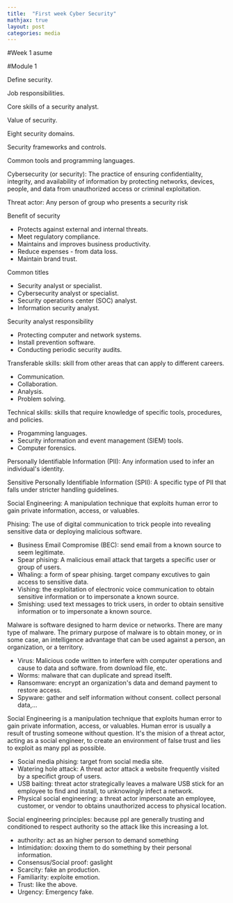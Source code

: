 ```yaml
---
title:  "First week Cyber Security"
mathjax: true
layout: post
categories: media
---
```


#Week 1 asume

#Module 1

Define security.

Job responsibilities.

Core skills of a security analyst.

Value of security.

Eight security domains.

Security frameworks and controls.

Common tools and programming languages.

Cybersecurity (or security): The practice of ensuring confidentiality, integrity, and availability of information by protecting networks, devices, people, and data from unauthorized access or criminal exploitation.

Threat actor: Any person of group who presents a security risk

Benefit of security
+ Protects against external and internal threats.
+ Meet regulatory compliance.
+ Maintains and improves business productivity.
+ Reduce expenses - from data loss.
+ Maintain brand trust.

Common titles
+ Security analyst or specialist.
+ Cybersecurity analyst or specialist.
+ Security operations center (SOC) analyst.
+ Information security analyst.

Security analyst responsibility
+ Protecting computer and network systems.
+ Install prevention software.
+ Conducting periodic security audits.

Transferable skills: skill from other areas that can apply to different careers.
+ Communication.
+ Collaboration.
+ Analysis.
+ Problem solving.

Technical skills: skills that require knowledge of specific tools, procedures, and policies.
+ Progamming languages.
+ Security information and event management (SIEM) tools.
+ Computer forensics.

Personally Identifiable Information (PII): Any information used to infer an individual's identity.

Sensitive Personally Identifiable Information (SPII): A specific type of PII that falls under stricter handling guidelines.

Social Engineering: A manipulation technique that exploits human error to gain private information, access, or valuables.

Phising: The use of digital communication to trick people into revealing sensitive data or deploying malicious software.
+ Business Email Compromise (BEC): send email from a known source to seem legitimate.
+ Spear phising: A malicious email attack that targets a specific user or group of users.
+ Whaling: a form of spear phising. target company excutives to gain access to sensitive data.
+ Vishing: the exploitation of electronic voice communication to obtain sensitive information or to impersonate a known source.
+ Smishing: used text messages to trick users, in order to obtain sensitive information or to impersonate a known source.

Malware is software designed to harm device or networks. There are many type of malware. The primary purpose of malware is to obtain money, or in some case, an intelligence advantage that can be used against a person, an organization, or a territory.
+ Virus: Malicious code written to interfere with computer operations and cause to data and software. from download file, etc.
+ Worms: malware that can duplicate and spread itselft.
+ Ransomware: encrypt an organization's data and demand payment to restore access.
+ Spyware: gather and self information without consent. collect personal data,...

Social Engineering is a manipulation technique that exploits human error to gain private information, access, or valuables. Human error is usually a result of trusting someone without question. It's the mision of a threat actor, acting as a social engineer, to create an environment of false trust and lies to exploit as many ppl as possible.
+ Social media phising: target from social media site.
+ Watering hole attack: A threat actor attack a website frequently visited by a specifict group of users.
+ USB baiting: threat actor strategically leaves a malware USB stick for an employee to find and install, to unknowingly infect a network.
+ Physical social engineering: a threat actor impersonate an employee, customer, or vendor to obtains unauthorized access to physical location.

Social engineering principles: because ppl are generally trusting and conditioned to respect authority so the attack like this increasing a lot.
+ authority: act as an higher person to demand something
+ Intimidation: doxxing them to do something by their personal information.
+ Consensus/Social proof: gaslight
+ Scarcity: fake an production.
+ Familiarity: exploite emotion.
+ Trust: like the above.
+ Urgency: Emergency fake.



